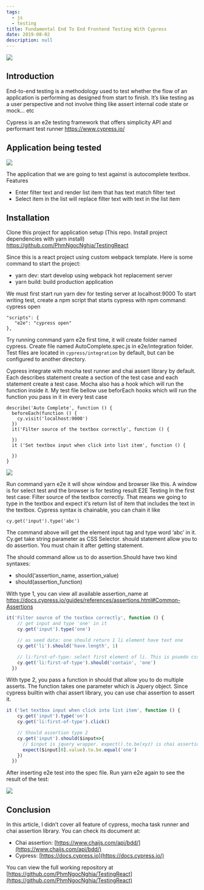 ```yaml
---
tags: 
  - js
  - testing
title: Fundamental End To End Frontend Testing With Cypress
date: 2019-08-02
description: null
---
```


![](assets/fundamental-end-to-end-frontend-testing-with-cypress_7578257d37750f65869976d63ebb2b57_md5.webp)

## Introduction

End-to-end testing is a methodology used to test whether the flow of an application is performing as designed from start to finish. It’s like testing as a user perspective and not involve thing like assert internal code state or mock… etc

Cypress is an e2e testing framework that offers simplicity API and performant test runner <https://www.cypress.io/>

## Application being tested

![](assets/fundamental-end-to-end-frontend-testing-with-cypress_706c9f06c1ddbab02d7e04195d24bc16_md5.webp)

The application that we are going to test against is autocomplete textbox. Features

* Enter filter text and render list item that has text match filter text
* Select item in the list will replace filter text with text in the list item

## Installation

Clone this project for application setup (This repo. Install project dependencies with yarn install) <https://github.com/PhmNgocNghia/TestingReact>

Since this is a react project using custom webpack template. Here is some command to start the project:

* yarn dev: start develop using webpack hot replacement server
* yarn build: build production application

We must first start run yarn dev for testing server at localhost:9000
To start writing test, create a npm script that starts cypress with npm command: cypress open

```plain_text
"scripts": {
   "e2e": "cypress open"
},
```

Try running command yarn e2e first time, it will create folder named cypress. Create file named AutoComplete.spec.js in e2e/integration folder. Test files are located in `cypress/integration` by default, but can be configured to another directory.

Cypress integrate with mocha test runner and chai assert library by default. Each describes statement create a section of the test case and each statement create a test case. Mocha also has a hook which will run the function inside it. My test file bellow use beforEach hooks which will run the function you pass in it in every test case

```plain_text
describe('Auto Complete', function () {
  beforeEach(function () {
    cy.visit('localhost:9000')
  })
  it('Filter source of the textbox correctly', function () {

  })
  it ('Set textbox input when click into list item', function () {

  })
}
```

![](assets/fundamental-end-to-end-frontend-testing-with-cypress_dabaf075b757602a5af2c6bfcead3283_md5.webp)

Run command yarn e2e it will show window and browser like this. A window is for select test and the browser is for testing result
E2E Testing
In the first test case: Filter source of the textbox correctly. That means we going to type in the textbox and expect it’s return list of item that includes the text in the textbox. Cypress syntax is chainable, you can chain it like

`cy.get('input').type('abc')`

The command above will get the element input tag and type word ‘abc’ in it. Cy.get take string parameter as CSS Selector. should statement allow you to do assertion. You must chain it after getting statement.

The should command allow us to do assertion.Should have two kind syntaxes:

* should(‘assertion_name, assertion_value)
* should(assertion_function)

With type 1, you can view all available assertion_name at <https://docs.cypress.io/guides/references/assertions.html#Common-Assertions>

```javascript
it('Filter source of the textbox correctly', function () {
    // get input and type 'one' in it
    cy.get('input').type('one')

    // as seed data: one should return 1 li element have text one
    cy.get('li').should('have.length', 1)

    // li:first-of-type: select first element of li. This is psuedo css selector
    cy.get('li:first-of-type').should('contain', 'one')
  })
```

With type 2, you pass a function in should that allow you to do multiple asserts. The function takes one parameter which is Jquery object. Since cypress builtin with chai assert library, you can use chai assertion to assert it.

```javascript
it ('Set textbox input when click into list item', function () {
    cy.get('input').type('on')
    cy.get('li:first-of-type').click()

    // Should assertion type 2
    cy.get('input').should($input=>{
      // $input is jquery wrapper. expect().to.be(xyz) is chai assertion
      expect($input[0].value).to.be.equal('one')
    })
  })
```

After inserting e2e test into the spec file. Run yarn e2e again to see the result of the test:

![](assets/fundamental-end-to-end-frontend-testing-with-cypress_8fbb0902507f83afa2b0ef1bc5f830a0_md5.webp)

## Conclusion

In this article, I didn’t cover all feature of cypress, mocha task runner and chai assertion library. You can check its document at:

* Chai assertion: [https://www.chaijs.com/api/bdd/](https://www.chaijs.com/api/bdd/)
* Cypress: [https://docs.cypress.io](https://docs.cypress.io/)

You can view the full working repository at [https://github.com/PhmNgocNghia/TestingReact](https://github.com/PhmNgocNghia/TestingReact)
